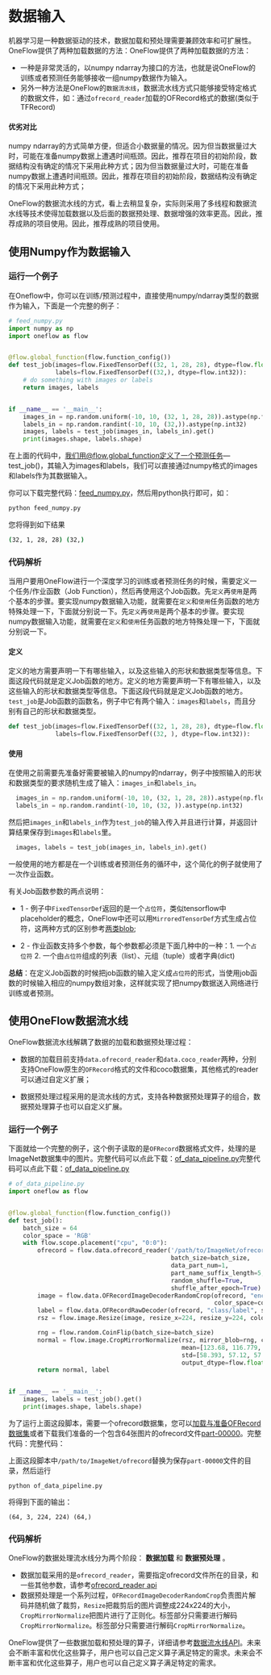 # 数据输入
机器学习是一种数据驱动的技术，数据加载和预处理需要兼顾效率和可扩展性。OneFlow提供了两种加载数据的方法：OneFlow提供了两种加载数据的方法：

- 一种是非常灵活的，以numpy ndarray为接口的方法，也就是说OneFlow的训练或者预测任务能够接收一组numpy数据作为输入。
- 另外一种方法是OneFlow的`数据流水线`，数据流水线方式只能够接受特定格式的数据文件，如：通过`ofrecord_reader`加载的OFRecord格式的数据(类似于TFRecord)

#### 优劣对比

numpy ndarray的方式简单方便，但适合小数据量的情况。因为但当数据量过大时，可能在准备numpy数据上遭遇时间瓶颈。因此，推荐在项目的初始阶段，数据结构没有确定的情况下采用此种方式；因为但当数据量过大时，可能在准备numpy数据上遭遇时间瓶颈。因此，推荐在项目的初始阶段，数据结构没有确定的情况下采用此种方式；

OneFlow的数据流水线的方式，看上去稍显复杂，实际则采用了多线程和数据流水线等技术使得加载数据以及后面的数据预处理、数据增强的效率更高。因此，推荐成熟的项目使用。因此，推荐成熟的项目使用。





## 使用Numpy作为数据输入
### 运行一个例子

在Oneflow中，你可以在训练/预测过程中，直接使用numpy/ndarray类型的数据作为输入，下面是一个完整的例子：

```python
# feed_numpy.py
import numpy as np
import oneflow as flow


@flow.global_function(flow.function_config())
def test_job(images=flow.FixedTensorDef((32, 1, 28, 28), dtype=flow.float),
             labels=flow.FixedTensorDef((32,), dtype=flow.int32)):
    # do something with images or labels
    return images, labels


if __name__ == '__main__':
    images_in = np.random.uniform(-10, 10, (32, 1, 28, 28)).astype(np.float32)
    labels_in = np.random.randint(-10, 10, (32,)).astype(np.int32)
    images, labels = test_job(images_in, labels_in).get()
    print(images.shape, labels.shape)
```

在上面的代码中，我们用@flow.global_function定义了一个预测任务—test_job()，其输入为images和labels，我们可以直接通过numpy格式的images和labels作为其数据输入。

你可以下载完整代码：[feed_numpy.py](../code/basics_topics/feed_numpy.py)，然后用python执行即可，如：

```bash
python feed_numpy.py
```
您将得到如下结果
```bash
(32, 1, 28, 28) (32,)
```
### 代码解析
当用户要用OneFlow进行一个深度学习的训练或者预测任务的时候，需要定义一个任务/作业函数（Job Function），然后再使用这个Job函数。先`定义`再`使用`是两个基本的步骤。要实现numpy数据输入功能，就需要在`定义`和`使用`任务函数的地方特殊处理一下，下面就分别说一下。先`定义`再`使用`是两个基本的步骤。要实现numpy数据输入功能，就需要在`定义`和`使用`任务函数的地方特殊处理一下，下面就分别说一下。

#### 定义
定义的地方需要声明一下有哪些输入，以及这些输入的形状和数据类型等信息。下面这段代码就是定义Job函数的地方。定义的地方需要声明一下有哪些输入，以及这些输入的形状和数据类型等信息。下面这段代码就是定义Job函数的地方。`test_job`是Job函数的函数名，例子中它有两个输入：`images`和`labels`，而且分别有自己的形状和数据类型。
```python
def test_job(images=flow.FixedTensorDef((32, 1, 28, 28), dtype=flow.float),
             labels=flow.FixedTensorDef((32, ), dtype=flow.int32)):
```
#### 使用
在使用之前需要先准备好需要被输入的numpy的ndarray，例子中按照输入的形状和数据类型的要求随机生成了输入：`images_in`和`labels_in`。
```python
  images_in = np.random.uniform(-10, 10, (32, 1, 28, 28)).astype(np.float32)
  labels_in = np.random.randint(-10, 10, (32, )).astype(np.int32)
```

然后把`images_in`和`labels_in`作为`test_job`的输入传入并且进行计算，并返回计算结果保存到`images`和`labels`里。
```python
  images, labels = test_job(images_in, labels_in).get()
```

一般使用的地方都是在一个训练或者预测任务的循环中，这个简化的例子就使用了一次作业函数。

有关Job函数参数的两点说明：

* 1 - 例子中`FixedTensorDef`返回的是一个`占位符`，类似tensorflow中placeholder的概念，OneFlow中还可以用`MirroredTensorDef`方式生成占位符，这两种方式的区别参考[两类blob](https://github.com/Oneflow-Inc/oneflow-documentation/blob/model_mixed_parallel/docs/extended_topics/consistent_mirrored.md#%E4%B8%A4%E7%B1%BBblob);

* 2 - 作业函数支持多个参数，每个参数都必须是下面几种中的一种：1. 一个`占位符`  2. 一个由`占位符`组成的列表（list）、元组（tuple）或者字典(dict)

**总结**：在定义Job函数的时候把job函数的输入定义成`占位符`的形式，当使用job函数的时候输入相应的numpy数组对象，这样就实现了把numpy数据送入网络进行训练或者预测。

## 使用OneFlow数据流水线
OneFlow数据流水线解耦了数据的加载和数据预处理过程：

- 数据的加载目前支持`data.ofrecord_reader`和`data.coco_reader`两种，分别支持OneFlow原生的`OFRecord`格式的文件和coco数据集，其他格式的reader可以通过自定义扩展；

- 数据预处理过程采用的是流水线的方式，支持各种数据预处理算子的组合，数据预处理算子也可以自定义扩展。

### 运行一个例子
下面就给一个完整的例子，这个例子读取的是`OFRecord`数据格式文件，处理的是ImageNet数据集中的图片。完整代码可以点此下载：[of_data_pipeline.py](../code/basics_topics/of_data_pipeline.py)完整代码可以点此下载：[of_data_pipeline.py](../code/basics_topics/of_data_pipeline.py)

```python
# of_data_pipeline.py
import oneflow as flow


@flow.global_function(flow.function_config())
def test_job():
    batch_size = 64
    color_space = 'RGB'
    with flow.scope.placement("cpu", "0:0"):
        ofrecord = flow.data.ofrecord_reader('/path/to/ImageNet/ofrecord',
                                             batch_size=batch_size,
                                             data_part_num=1,
                                             part_name_suffix_length=5,
                                             random_shuffle=True,
                                             shuffle_after_epoch=True)
        image = flow.data.OFRecordImageDecoderRandomCrop(ofrecord, "encoded",
                                                         color_space=color_space)
        label = flow.data.OFRecordRawDecoder(ofrecord, "class/label", shape=(), dtype=flow.int32)
        rsz = flow.image.Resize(image, resize_x=224, resize_y=224, color_space=color_space)

        rng = flow.random.CoinFlip(batch_size=batch_size)
        normal = flow.image.CropMirrorNormalize(rsz, mirror_blob=rng, color_space=color_space,
                                                mean=[123.68, 116.779, 103.939],
                                                std=[58.393, 57.12, 57.375],
                                                output_dtype=flow.float)
        return normal, label


if __name__ == '__main__':
    images, labels = test_job().get()
    print(images.shape, labels.shape)
```
为了运行上面这段脚本，需要一个ofrecord数据集，您可以[加载与准备OFRecord数据集](../extended_topics/how_to_make_ofdataset.md)或者下载我们准备的一个包含64张图片的ofrecord文件[part-00000](https://oneflow-public.oss-cn-beijing.aliyuncs.com/online_document/docs/basics_topics/part-00001)。完整代码：完整代码：

上面这段脚本中`/path/to/ImageNet/ofrecord`替换为保存`part-00000`文件的目录，然后运行
```
python of_data_pipeline.py
```
将得到下面的输出：
```
(64, 3, 224, 224) (64,)
```
### 代码解析
OneFlow的数据处理流水线分为两个阶段： **数据加载** 和 **数据预处理** 。

- 数据加载采用的是`ofrecord_reader`，需要指定ofrecord文件所在的目录，和一些其他参数，请参考[ofrecord_reader api](ofrecord_reader.api)
- 数据预处理是一个系列过程，`OFRecordImageDecoderRandomCrop`负责图片解码并随机做了裁剪，`Resize`把裁剪后的图片调整成224x224的大小，`CropMirrorNormalize`把图片进行了正则化。标签部分只需要进行解码`CropMirrorNormalize`。标签部分只需要进行解码`CropMirrorNormalize`。

OneFlow提供了一些数据加载和预处理的算子，详细请参考[数据流水线API](api)。未来会不断丰富和优化这些算子，用户也可以自己定义算子满足特定的需求。未来会不断丰富和优化这些算子，用户也可以自己定义算子满足特定的需求。

